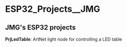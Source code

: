 # ESP32_Projects__JMG

## JMG's ESP32 projects


**PrjLedTable**: ArtNet light node for controlling a LED table
